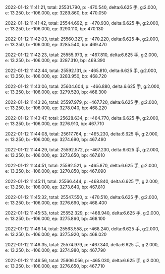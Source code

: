 2022-01-12 11:41:21, total: 25531.790, p: -470.540, delta:6.625 手, g:2.000, e: 13.250, b: -106.000, ep: 3289.860, bp: 470.050

2022-01-12 11:41:42, total: 25544.692, p: -470.930, delta:6.625 手, g:2.000, e: 13.250, b: -106.000, ep: 3290.110, bp: 470.130

2022-01-12 11:42:03, total: 25560.327, p: -470.220, delta:6.625 手, g:2.000, e: 13.250, b: -106.000, ep: 3285.540, bp: 469.470

2022-01-12 11:42:23, total: 25555.973, p: -467.810, delta:6.625 手, g:2.000, e: 13.250, b: -106.000, ep: 3287.310, bp: 469.390

2022-01-12 11:42:44, total: 25592.131, p: -465.810, delta:6.625 手, g:2.000, e: 13.250, b: -106.000, ep: 3283.950, bp: 468.720

2022-01-12 11:43:06, total: 25604.604, p: -466.880, delta:6.625 手, g:2.000, e: 13.250, b: -106.000, ep: 3279.520, bp: 468.300

2022-01-12 11:43:26, total: 25597.979, p: -467.720, delta:6.625 手, g:2.000, e: 13.250, b: -106.000, ep: 3278.040, bp: 468.220

2022-01-12 11:43:47, total: 25628.634, p: -464.770, delta:6.625 手, g:2.000, e: 13.250, b: -106.000, ep: 3276.910, bp: 467.710

2022-01-12 11:44:08, total: 25617.764, p: -465.230, delta:6.625 手, g:2.000, e: 13.250, b: -106.000, ep: 3274.690, bp: 467.490

2022-01-12 11:44:29, total: 25592.572, p: -467.230, delta:6.625 手, g:2.000, e: 13.250, b: -106.000, ep: 3273.650, bp: 467.610

2022-01-12 11:44:51, total: 25592.521, p: -465.870, delta:6.625 手, g:2.000, e: 13.250, b: -106.000, ep: 3270.850, bp: 467.090

2022-01-12 11:45:11, total: 25566.444, p: -468.840, delta:6.625 手, g:2.000, e: 13.250, b: -106.000, ep: 3273.640, bp: 467.810

2022-01-12 11:45:32, total: 25547.550, p: -470.510, delta:6.625 手, g:2.000, e: 13.250, b: -106.000, ep: 3276.690, bp: 468.400

2022-01-12 11:45:53, total: 25552.329, p: -468.940, delta:6.625 手, g:2.000, e: 13.250, b: -106.000, ep: 3275.860, bp: 468.100

2022-01-12 11:46:14, total: 25563.558, p: -468.240, delta:6.625 手, g:2.000, e: 13.250, b: -106.000, ep: 3275.920, bp: 468.020

2022-01-12 11:46:35, total: 25574.979, p: -467.340, delta:6.625 手, g:2.000, e: 13.250, b: -106.000, ep: 3274.980, bp: 467.790

2022-01-12 11:46:56, total: 25606.056, p: -465.030, delta:6.625 手, g:2.000, e: 13.250, b: -106.000, ep: 3276.650, bp: 467.710